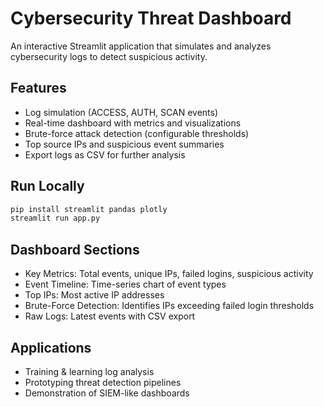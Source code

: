 # Cybersecurity Threat Dashboard

An interactive Streamlit application that simulates and analyzes cybersecurity logs to detect suspicious activity.

## Features
- Log simulation (ACCESS, AUTH, SCAN events)
- Real-time dashboard with metrics and visualizations
- Brute-force attack detection (configurable thresholds)
- Top source IPs and suspicious event summaries
- Export logs as CSV for further analysis

## Run Locally
```bash
pip install streamlit pandas plotly
streamlit run app.py
```
## Dashboard Sections
- Key Metrics: Total events, unique IPs, failed logins, suspicious activity
- Event Timeline: Time-series chart of event types
- Top IPs: Most active IP addresses
- Brute-Force Detection: Identifies IPs exceeding failed login thresholds
- Raw Logs: Latest events with CSV export

## Applications
- Training & learning log analysis
- Prototyping threat detection pipelines
- Demonstration of SIEM-like dashboards
